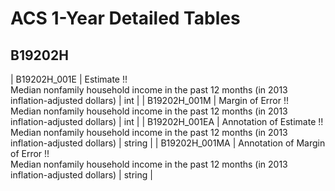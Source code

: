 # ACS 1-Year Detailed Tables

## B19202H

| B19202H_001E | Estimate !!<br>Median nonfamily household income in the past 12 months (in 2013 inflation-adjusted dollars) | int |
| B19202H_001M | Margin of Error !!<br>Median nonfamily household income in the past 12 months (in 2013 inflation-adjusted dollars) | int |
| B19202H_001EA | Annotation of Estimate !!<br>Median nonfamily household income in the past 12 months (in 2013 inflation-adjusted dollars) | string |
| B19202H_001MA | Annotation of Margin of Error !!<br>Median nonfamily household income in the past 12 months (in 2013 inflation-adjusted dollars) | string |

